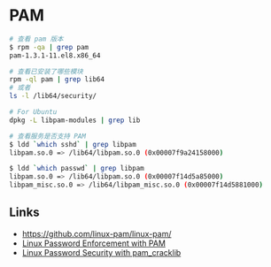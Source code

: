 # PAM

```sh
# 查看 pam 版本
$ rpm -qa | grep pam
pam-1.3.1-11.el8.x86_64

# 查看已安装了哪些模块
rpm -ql pam | grep lib64
# 或者
ls -l /lib64/security/

# For Ubuntu
dpkg -L libpam-modules | grep lib

# 查看服务是否支持 PAM
$ ldd `which sshd` | grep libpam
libpam.so.0 => /lib64/libpam.so.0 (0x00007f9a24158000)

$ ldd `which passwd` | grep libpam
libpam.so.0 => /lib64/libpam.so.0 (0x00007f14d5a85000)
libpam_misc.so.0 => /lib64/libpam_misc.so.0 (0x00007f14d5881000)
```

## Links

- https://github.com/linux-pam/linux-pam/
- [Linux Password Enforcement with PAM](https://deer-run.com/users/hal/linux_passwords_pam.html)
- [Linux Password Security with pam_cracklib](https://deer-run.com/users/hal/sysadmin/pam_cracklib.html)
